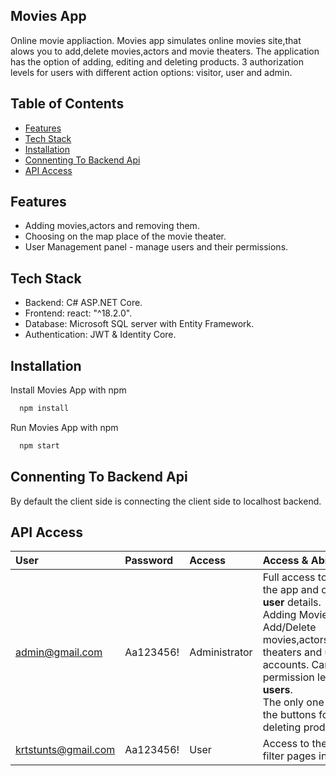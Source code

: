 ## Movies App
Online movie appliaction.
Movies app simulates online movies site,that alows you to add,delete movies,actors and movie theaters.
The application has the option of adding, editing and deleting products. 3 authorization levels for users with different action options: visitor, user and admin.


## Table of Contents
- [Features](#features)
- [Tech Stack](#tech-Stack)
- [Installation](#installation)
- [Connenting To Backend Api](#connenting-to-backend-api)
- [API Access](#api-access)

## Features

- Adding movies,actors and removing them.
- Choosing on the map place of the movie theater.
- User Management panel - manage users and their permissions.


## Tech Stack
- Backend: C# ASP.NET Core.
- Frontend: react: "^18.2.0".
- Database: Microsoft SQL server with Entity Framework.
- Authentication: JWT & Identity Core.



## Installation

Install Movies App with npm

```bash
  npm install
```

Run Movies App with npm

```bash
  npm start
```

## Connenting To Backend Api
By default the client side is connecting the client side to localhost backend.



## API Access
| User              | Password                   | Access       |  Access & Abilities           |        
| :---------------  | :------------------------- | :----------- | :-----------
| admin@gmail.com   | Aa123456!                    | Administrator|  Full access to any page in the app and observe <strong>any user </strong> details.<br> Adding Movies & Actors.<br>Add/Delete movies,actors,genres,movie theaters and user's accounts. Can Change the permission levels of <strong>all users</strong>.<br>The only one who can see the buttons for adding and deleting products.|
| krtstunts@gmail.com    | Aa123456!                    | User         | Access to the main and filter pages in the app.
